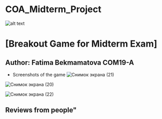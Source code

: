 # COA_Midterm_Project

![alt text](https://upload.wikimedia.org/wikipedia/en/0/07/Ala-Too_International_University_Seal.png)

# [Breakout Game for Midterm Exam]

## Author: Fatima Bekmamatova COM19-A

* Screenshots of the game
![Снимок экрана (21)](https://user-images.githubusercontent.com/57977808/161370514-a3e8654b-61f3-41d2-bb52-516fda9f7c6e.png)

![Снимок экрана (20)](https://user-images.githubusercontent.com/57977808/161370515-8a9128db-a333-482d-b9e3-36b19928c185.png)

![Снимок экрана (22)](https://user-images.githubusercontent.com/57977808/161370517-667b5482-a982-4019-8f1e-4dab9527226e.png)


## Reviews from people"
